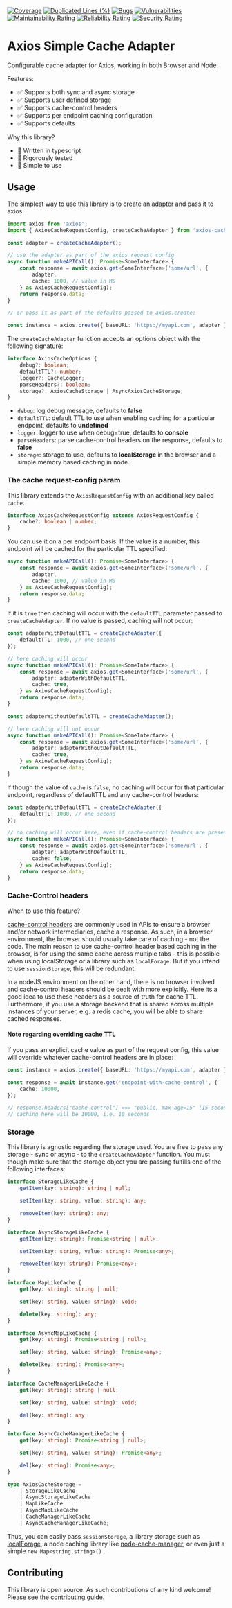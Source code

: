 [![Coverage](https://sonarcloud.io/api/project_badges/measure?project=Goldziher_axios-cache&metric=coverage)](https://sonarcloud.io/summary/new_code?id=Goldziher_axios-cache)
[![Duplicated Lines (%)](https://sonarcloud.io/api/project_badges/measure?project=Goldziher_axios-cache&metric=duplicated_lines_density)](https://sonarcloud.io/summary/new_code?id=Goldziher_axios-cache)
[![Bugs](https://sonarcloud.io/api/project_badges/measure?project=Goldziher_axios-cache&metric=bugs)](https://sonarcloud.io/summary/new_code?id=Goldziher_axios-cache)
[![Vulnerabilities](https://sonarcloud.io/api/project_badges/measure?project=Goldziher_axios-cache&metric=vulnerabilities)](https://sonarcloud.io/summary/new_code?id=Goldziher_axios-cache)
[![Maintainability Rating](https://sonarcloud.io/api/project_badges/measure?project=Goldziher_axios-cache&metric=sqale_rating)](https://sonarcloud.io/summary/new_code?id=Goldziher_axios-cache)
[![Reliability Rating](https://sonarcloud.io/api/project_badges/measure?project=Goldziher_axios-cache&metric=reliability_rating)](https://sonarcloud.io/summary/new_code?id=Goldziher_axios-cache)
[![Security Rating](https://sonarcloud.io/api/project_badges/measure?project=Goldziher_axios-cache&metric=security_rating)](https://sonarcloud.io/summary/new_code?id=Goldziher_axios-cache)

# Axios Simple Cache Adapter

Configurable cache adapter for Axios, working in both Browser and Node.

Features:

-   ✅ Supports both sync and async storage
-   ✅ Supports user defined storage
-   ✅ Supports cache-control headers
-   ✅ Supports per endpoint caching configuration
-   ✅ Supports defaults

Why this library?

-   💯 Written in typescript
-   💯 Rigorously tested
-   💯 Simple to use

## Usage

The simplest way to use this library is to create an adapter and pass it to axios:

```typescript
import axios from 'axios';
import { AxiosCacheRequestConfig, createCacheAdapter } from 'axios-cache';

const adapter = createCacheAdapter();

// use the adapter as part of the axios request config
async function makeAPICall(): Promise<SomeInterface> {
    const response = await axios.get<SomeInterface>('some/url', {
        adapter,
        cache: 1000, // value in MS
    } as AxiosCacheRequestConfig);
    return response.data;
}

// or pass it as part of the defaults passed to axios.create:

const instance = axios.create({ baseURL: 'https://myapi.com', adapter });
```

The `createCacheAdapter` function accepts an options object with the following signature:

```typescript
interface AxiosCacheOptions {
    debug?: boolean;
    defaultTTL?: number;
    logger?: CacheLogger;
    parseHeaders?: boolean;
    storage?: AxiosCacheStorage | AsyncAxiosCacheStorage;
}
```

-   `debug`: log debug message, defaults to **false**
-   `defaultTTL`: default TTL to use when enabling caching for a particular endpoint, defaults to **undefined**
-   `logger`: logger to use when debug=true, defaults to **console**
-   `parseHeaders`: parse cache-control headers on the response, defaults to **false**
-   `storage`: storage to use, defaults to **localStorage** in the browser and a simple memory based caching in node.

### The cache request-config param

This library extends the `AxiosRequestConfig` with an additional key called `cache`:

```typescript
interface AxiosCacheRequestConfig extends AxiosRequestConfig {
    cache?: boolean | number;
}
```

You can use it on a per endpoint basis. If the value is a number, this endpoint will be cached for the particular TTL
specified:

```typescript
async function makeAPICall(): Promise<SomeInterface> {
    const response = await axios.get<SomeInterface>('some/url', {
        adapter,
        cache: 1000, // value in MS
    } as AxiosCacheRequestConfig);
    return response.data;
}
```

If it is `true` then caching will occur with the `defaultTTL` parameter passed to `createCacheAdapter`. If no value is
passed, caching will not occur:

```typescript
const adapterWithDefaultTTL = createCacheAdapter({
    defaultTTL: 1000, // one second
});

// here caching will occur
async function makeAPICall(): Promise<SomeInterface> {
    const response = await axios.get<SomeInterface>('some/url', {
        adapter: adapterWithDefaultTTL,
        cache: true,
    } as AxiosCacheRequestConfig);
    return response.data;
}

const adapterWithoutDefaultTTL = createCacheAdapter();

// here caching will not occur
async function makeAPICall(): Promise<SomeInterface> {
    const response = await axios.get<SomeInterface>('some/url', {
        adapter: adapterWithoutDefaultTTL,
        cache: true,
    } as AxiosCacheRequestConfig);
    return response.data;
}
```

If though the value of `cache` is `false`, no caching will occur for that particular endpoint, regardless of defaultTTL
and any cache-control headers:

```typescript
const adapterWithDefaultTTL = createCacheAdapter({
    defaultTTL: 1000, // one second
});

// no caching will occur here, even if cache-control headers are present
async function makeAPICall(): Promise<SomeInterface> {
    const response = await axios.get<SomeInterface>('some/url', {
        adapter: adapterWithDefaultTTL,
        cache: false,
    } as AxiosCacheRequestConfig);
    return response.data;
}
```

### Cache-Control headers

When to use this feature?

[cache-control headers](https://developer.mozilla.org/en-US/docs/Web/HTTP/Headers/Cache-Control) are commonly used in
APIs to ensure a browser and/or network intermediaries, cache a response. As such, in a browser environment, the browser
should usually take care of caching - not the code. The main reason to use cache-control header based caching in the
browser, is for using the same cache across multiple tabs - this is possible when using localStorage or a library such
as `localForage`. But if you intend to use `sessionStorage`, this will be redundant.

In a nodeJS environment on the other hand, there is no browser involved and cache-control headers should be dealt with
more explicitly. Here its a good idea to use these headers as a source of truth for cache TTL. Furthermore, if you use a
storage backend that is shared across multiple instances of your server, e.g. a redis cache, you will be able to share
cached responses.

#### Note regarding overriding cache TTL

If you pass an explicit cache value as part of the request config, this value will override whatever cache-control
headers are in place:

```typescript
const instance = axios.create({ baseURL: 'https://myapi.com', adapter });

const response = await instance.get('endpoint-with-cache-control', {
    cache: 10000,
});

// response.headers["cache-control"] === "public, max-age=15" (15 seconds)
// caching here will be 10000, i.e. 10 seconds
```

### Storage

This library is agnostic regarding the storage used. You are free to pass any storage - sync or async - to
the `createCacheAdapter` function. You must though make sure that the storage object you are passing fulfills one of the
following interfaces:

```typescript
interface StorageLikeCache {
    getItem(key: string): string | null;

    setItem(key: string, value: string): any;

    removeItem(key: string): any;
}

interface AsyncStorageLikeCache {
    getItem(key: string): Promise<string | null>;

    setItem(key: string, value: string): Promise<any>;

    removeItem(key: string): Promise<any>;
}

interface MapLikeCache {
    get(key: string): string | null;

    set(key: string, value: string): void;

    delete(key: string): any;
}

interface AsyncMapLikeCache {
    get(key: string): Promise<string | null>;

    set(key: string, value: string): Promise<any>;

    delete(key: string): Promise<any>;
}

interface CacheManagerLikeCache {
    get(key: string): string | null;

    set(key: string, value: string): void;

    del(key: string): any;
}

interface AsyncCacheManagerLikeCache {
    get(key: string): Promise<string | null>;

    set(key: string, value: string): Promise<any>;

    del(key: string): Promise<any>;
}

type AxiosCacheStorage =
    | StorageLikeCache
    | AsyncStorageLikeCache
    | MapLikeCache
    | AsyncMapLikeCache
    | CacheManagerLikeCache
    | AsyncCacheManagerLikeCache;
```

Thus, you can easily pass `sessionStorage`, a library storage such as [
localForage](https://www.npmjs.com/package/localforage), a node caching library
like [node-cache-manager](https://www.npmjs.com/package/cache-manager), or even just a simple `new Map<string,string>()`
.

## Contributing

This library is open source. As such contributions of any kind welcome! Please see
the [contributing guide](CONTRIBUTING.md).
